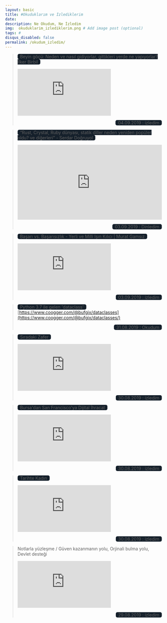 ```yaml
---
layout: basic
title: #Okuduklarım ve İzlediklerim
date: 
description: Ne Okudum, Ne İzledim
img:  okuduklarim_izlediklerim.png # Add image post (optional)
tags: # 
disqus_disabled: false
permalink: /okudum_izledim/
---
```


> <span style="background-color: #15202b; border-radius: 5px 5px 5px 5px"> &nbsp; Beyin göçü: Neden ve nasıl gidiyorlar, gittikleri yerde ne yapıyorlar?  İlker Birbil  &nbsp;</span>   
> <div class="container-youtube">
> <iframe src="https://www.youtube.com/embed/wpiU0l4zbIg" 
> frameborder="0" allowfullscreen class="video"></iframe></div>
> <p align="right"><span style="background-color: #15202b; border-radius: 5px 5px 5px 5px"> &nbsp; 04.09.2019 : izledim &nbsp;</span></p>

> <span style="background-color: #15202b; border-radius: 5px 5px 5px 5px"> &nbsp;  “Rust, Crystal, Ruby dünyası, statik diller neden yeniden popüler oldu? ve diğerleri” - Serdar Doğruyol  &nbsp;</span>
> <iframe title="kodpod" id="multi_iframe" style="border: none;" scrolling="no" allowfullscreen="" src="https://www.podbean.com/media/player/multi?playlist=http%3A%2F%2Fplaylist.podbean.com%2F5419739%2Fplaylist_multi.xml&vjs=1&size=315&share=1&fonts=Helvetica&auto=0&download=1&skin=0" width="100%" height="240"></iframe>
> <p align="right"><span style="background-color: #15202b; border-radius: 5px 5px 5px 5px"> &nbsp; 03.09.2019 : Dinledim &nbsp;</span></p>


> <span style="background-color: #15202b; border-radius: 5px 5px 5px 5px"> &nbsp; Başarı vs. Başarısızlık - Yerli ve Milli Işın Kılıcı | Murat Gamsız  &nbsp;</span>   
> <div class="container-youtube">
> <iframe src="https://www.youtube.com/embed/VWyVA8nSFtg" 
> frameborder="0" allowfullscreen class="video"></iframe></div>
> <p align="right"><span style="background-color: #15202b; border-radius: 5px 5px 5px 5px"> &nbsp; 03.09.2019 : izledim &nbsp;</span></p>
 

> <span style="background-color: #15202b; border-radius: 5px 5px 5px 5px"> &nbsp; Python 3.7 ile gelen 'dataclass'  &nbsp;</span>   
> [https://www.coogger.com/@bufgix/dataclasses](https://www.coogger.com/@bufgix/dataclasses/)
> <p align="right"><span style="background-color: #15202b; border-radius: 5px 5px 5px 5px"> &nbsp; 31.08.2019 : Okudum &nbsp;</span></p>


> <span style="background-color: #15202b; border-radius: 5px 5px 5px 5px"> &nbsp; Sıradaki Zafer  &nbsp;</span>   
> <div class="container-youtube">
> <iframe src="https://www.youtube.com/embed/ma0gtwu8NUk" 
> frameborder="0" allowfullscreen class="video"></iframe></div>
> <p align="right"><span style="background-color: #15202b; border-radius: 5px 5px 5px 5px"> &nbsp; 30.08.2019 : izledim &nbsp;</span></p>



> <span style="background-color: #15202b; border-radius: 5px 5px 5px 5px"> &nbsp; Bursa'dan San Francisco'ya Dijital İhracat  &nbsp;</span>   
> <div class="container-youtube">
> <iframe src="https://www.youtube.com/embed/1biG0aM5tuM" 
> frameborder="0" allowfullscreen class="video"></iframe></div>
> <p align="right"><span style="background-color: #15202b; border-radius: 5px 5px 5px 5px"> &nbsp; 30.08.2019 : izledim &nbsp;</span></p>



> <span style="background-color: #15202b; border-radius: 5px 5px 5px 5px"> &nbsp; Tarihte Kadın  &nbsp;</span>   
> <div class="container-youtube">
> <iframe src="https://www.youtube.com/embed/n_2XaJcW7WM" 
> frameborder="0" allowfullscreen class="video"></iframe> </div>
> <p align="right"><span style="background-color: #15202b; border-radius: 5px 5px 5px 5px"> &nbsp; 30.08.2019 : izledim &nbsp;</span></p>



> Notlarla yüzleşme / Güven kazanmanın yolu, Orjinali bulma yolu, Devlet desteği
> <div class="container-youtube">
> <iframe src="https://www.youtube.com/embed/8iwAmGbP2JI" 
> frameborder="0" allowfullscreen class="video"></iframe></div>
> <p align="right"><span style="background-color: #15202b; border-radius: 5px 5px 5px 5px"> &nbsp; 29.08.2019 : izledim &nbsp;</span></p>

